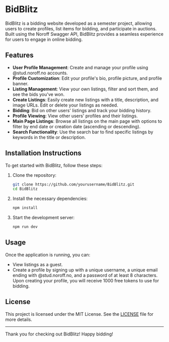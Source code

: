 # BidBlitz

BidBlitz is a bidding website developed as a semester project, allowing users to create profiles, list items for bidding, and participate in auctions. Built using the Noroff Swagger API, BidBlitz provides a seamless experience for users to engage in online bidding.

## Features

- **User  Profile Management**: Create and manage your profile using @stud.noroff.no accounts.
- **Profile Customization**: Edit your profile's bio, profile picture, and profile banner.
- **Listing Management**: View your own listings, filter and sort them, and see the bids you've won.
- **Create Listings**: Easily create new listings with a title, description, and image URLs. Edit or delete your listings as needed.
- **Bidding**: Bid on other users' listings and track your bidding history.
- **Profile Viewing**: View other users' profiles and their listings.
- **Main Page Listings**: Browse all listings on the main page with options to filter by end date or creation date (ascending or descending).
- **Search Functionality**: Use the search bar to find specific listings by keywords in the title or description.

## Installation Instructions

To get started with BidBlitz, follow these steps:

1. Clone the repository:
   ```bash
   git clone https://github.com/yourusername/BidBlitz.git
   cd BidBlitz
   ```
2. Install the necessary dependencies:
   ```bash
   npm install
   ```
3. Start the development server:
   ```bash
   npm run dev
   ```

## Usage

Once the application is running, you can:

- View listings as a guest.
- Create a profile by signing up with a unique username, a unique email ending with @stud.noroff.no, and a password of at least 8 characters. Upon creating your profile, you will receive 1000 free tokens to use for bidding.

## License

This project is licensed under the MIT License. See the [LICENSE](LICENSE) file for more details.

---

Thank you for checking out BidBlitz! Happy bidding!

